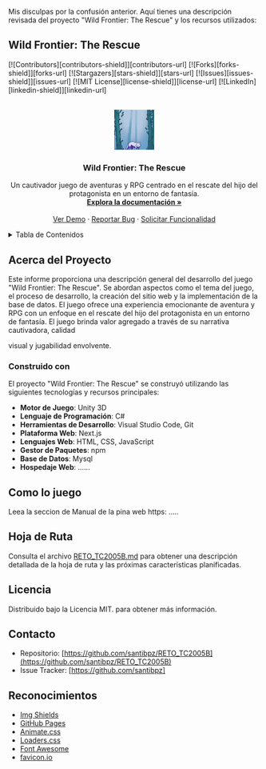 Mis disculpas por la confusión anterior. Aquí tienes una descripción revisada del proyecto "Wild Frontier: The Rescue" y los recursos utilizados:

## Wild Frontier: The Rescue

[![Contributors][contributors-shield]][contributors-url]
[![Forks][forks-shield]][forks-url]
[![Stargazers][stars-shield]][stars-url]
[![Issues][issues-shield]][issues-url]
[![MIT License][license-shield]][license-url]
[![LinkedIn][linkedin-shield]][linkedin-url]

<!-- PROJECT LOGO -->
<br />
<div align="center">
  <a href="https://github.com/santibpz/RETO_TC2005B">
    <img src="Web/server/client/logo.png" alt="Logo" width="80" height="80">
  </a>

  <h3 align="center">Wild Frontier: The Rescue</h3>

  <p align="center">
    Un cautivador juego de aventuras y RPG centrado en el rescate del hijo del protagonista en un entorno de fantasía.
    <br />
    <a href="https://github.com/santibpz/RETO_TC2005B"><strong>Explora la documentación »</strong></a>
    <br />
    <br />
    <a href="https://github.com/santibpz/RETO_TC2005B">Ver Demo</a>
    ·
    <a href="https://github.com/santibpz/RETO_TC2005B/issues">Reportar Bug</a>
    ·
    <a href="https://github.com/santibpz/RETO_TC2005B/issues">Solicitar Funcionalidad</a>
  </p>
</div>

<!-- TABLE OF CONTENTS -->
<details>
  <summary>Tabla de Contenidos</summary>
  <ol>
    <li>
      <a href="#acerca-del-proyecto">Acerca del Proyecto</a>
      <ul>
        <li><a href="#construido-con">Construido con</a></li>
      </ul>
    </li>
    <li>
      <a href="#para-empezar">Para Empezar</a>
      <ul>
        <li><a href="#prerrequisitos">Prerrequisitos</a></li>
        <li><a href="#instalación">Instalación</a></li>
      </ul>
    </li>
    <li><a href="#uso">Uso</a></li>
    <li><a href="#hoja-de-ruta">Hoja de Ruta</a></li>
    <li><a href="#contribuciones">Contribuciones</a></li>
    <li><a href="#licencia">Licencia</a></li>
    <li><a href="#contacto">Contacto</a></li>
    <li><a href="#reconocimientos">Reconocimientos</a></li>
  </ol>
</details>

<!-- ACERCA DEL PROYECTO -->
## Acerca del Proyecto

Este informe proporciona una descripción general del desarrollo del juego "Wild Frontier: The Rescue". Se abordan aspectos como el tema del juego, el proceso de desarrollo, la creación del sitio web y la implementación de la base de datos. El juego ofrece una experiencia emocionante de aventura y RPG con un enfoque en el rescate del hijo del protagonista en un entorno de fantasía. El juego brinda valor agregado a través de su narrativa cautivadora, calidad

 visual y jugabilidad envolvente.

### Construido con

El proyecto "Wild Frontier: The Rescue" se construyó utilizando las siguientes tecnologías y recursos principales:

- **Motor de Juego**: Unity 3D
- **Lenguaje de Programación**: C#
- **Herramientas de Desarrollo**: Visual Studio Code, Git
- **Plataforma Web**: Next.js
- **Lenguajes Web**: HTML, CSS, JavaScript
- **Gestor de Paquetes**: npm
- **Base de Datos**: Mysql
- **Hospedaje Web**: ...... 

<!-- USO -->
## Como lo juego

Leea la seccion de Manual de la pina web https: .....

<!-- HOJA DE RUTA -->
## Hoja de Ruta

Consulta el archivo [RETO_TC2005B.md](RETO_TC2005B.md) para obtener una descripción detallada de la hoja de ruta y las próximas características planificadas.

<!-- LICENSE -->
## Licencia

Distribuido bajo la Licencia MIT. para obtener más información.

<!-- CONTACTO -->
## Contacto

- Repositorio: [https://github.com/santibpz/RETO_TC2005B](https://github.com/santibpz/RETO_TC2005B)
- Issue Tracker: [https://github.com/santibpz]

<!-- RECONOCIMIENTOS -->
## Reconocimientos

- [Img Shields](https://shields.io)
- [GitHub Pages](https://pages.github.com)
- [Animate.css](https://daneden.github.io/animate.css)
- [Loaders.css](https://connoratherton.com/loaders)
- [Font Awesome](https://fontawesome.com)
- [favicon.io](https://favicon.io)

